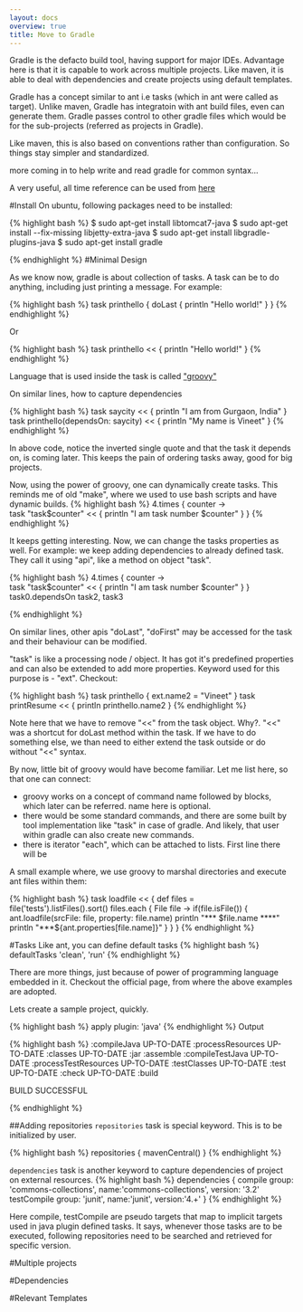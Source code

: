 ```yaml
---
layout: docs
overview: true
title: Move to Gradle
---
```

Gradle is the defacto build tool, having support for major IDEs. Advantage here is that it is capable to work across multiple projects. Like maven, it is able to deal with dependencies and create projects using default templates.

Gradle has a concept similar to ant i.e tasks (which in ant were called as target). Unlike maven, Gradle has integratoin with ant build files, even can generate them. Gradle passes control to other gradle files which would be for the sub-projects (referred as projects in Gradle).

Like maven, this is also based on conventions rather than configuration. So things stay simpler and standardized.

more coming in to help write and read gradle for common syntax...

A very useful, all time reference can be used from [here](https://docs.gradle.org/current/userguide/userguide.html)

#Install
On ubuntu, following packages need to be installed:

{% highlight bash %}
$ sudo apt-get install libtomcat7-java
$ sudo apt-get install --fix-missing libjetty-extra-java 
$ sudo apt-get install libgradle-plugins-java 
$ sudo apt-get install gradle

{% endhighlight %}
#Minimal Design

As we know now, gradle is about collection of tasks. A task can be to do anything, including just printing a message. For example:

{% highlight bash %}
task printhello {
    doLast {
      println "Hello world!"
}
}
{% endhighlight %}

Or

{% highlight bash %}
task printhello  << {
      println "Hello world!"
}
{% endhighlight %}

Language that is used inside the task is called ["groovy"](http://www.groovy-lang.org/documentation.html#gettingstarted)

On similar lines, how to capture dependencies

{% highlight bash %}
task saycity << {
    println "I am from Gurgaon, India"
}
task printhello(dependsOn: saycity) << {
    println "My name is Vineet"
}
{% endhighlight %}

In above code, notice the inverted single quote and that the task it depends on, is coming later. This keeps the pain of ordering tasks away, good for big projects.

Now, using the power of groovy, one can dynamically create tasks. This reminds me of old "make", where we used to use bash scripts and have dynamic builds.
{% highlight bash %}
4.times {
    counter ->  
      task "task$counter" << {
         println "I am task number $counter"
      }
    }
{% endhighlight %}

It keeps getting interesting. Now, we can change the tasks properties as well. For example: we keep adding dependencies to already defined task. They call it using "api", like a method on object "task".

{% highlight bash %}
4.times {
    counter ->  
      task "task$counter" << {
         println "I am task number $counter"
      }
    }
task0.dependsOn task2, task3

{% endhighlight %}

On similar lines, other apis "doLast", "doFirst" may be accessed for the task and their behaviour can be modified.

"task" is like a processing node / object. It has got it's predefined properties and can also be extended to add more properties. Keyword used for this purpose is - "ext". Checkout:

{% highlight bash %}
task printhello  {
    ext.name2 = "Vineet"
}
task printResume << {
    println printhello.name2
}
{% endhighlight %}

Note here that we have to remove "<<" from the task object. Why?. "<<" was a shortcut for doLast method within the task. If we have to do something else, we than need to either extend the task outside or do without "<<" syntax.

By now, little bit of groovy would have become familiar. Let me list here, so that one can connect:

+ groovy works on a concept of command name followed by blocks, which later can be referred. name here is optional.
+ there would be some standard commands, and there are some built by tool implementation like "task" in case of gradle. And likely, that user within gradle can also create new commands.
+ there is iterator "each", which can be attached to lists. First line there will be 

A small example where, we use groovy to marshal directories and execute ant files within them:

{% highlight bash %}
task loadfile << {
    def files = file('tests').listFiles().sort()
    files.each {
        File file -> 
        if(file.isFile()) {
            ant.loadfile(srcFile: file, property: file.name)
            println "*** $file.name ****"
            println "***${ant.properties[file.name]}"
        }
    }
}
{% endhighlight %}

#Tasks
Like ant, you can define default tasks
{% highlight bash %}
defaultTasks 'clean', 'run'
{% endhighlight %}

There are more things, just because of power of programming language embedded in it. Checkout the official page, from where the above examples are adopted.

Lets create a sample project, quickly.

{% highlight bash %}
apply plugin: 'java'
{% endhighlight %}
Output

{% highlight bash %}
:compileJava UP-TO-DATE
:processResources UP-TO-DATE
:classes UP-TO-DATE
:jar
:assemble
:compileTestJava UP-TO-DATE
:processTestResources UP-TO-DATE
:testClasses UP-TO-DATE
:test UP-TO-DATE
:check UP-TO-DATE
:build

BUILD SUCCESSFUL

{% endhighlight %}

##Adding repositories
``repositories`` task is special keyword. This is to be initialized by user.

{% highlight bash %}
repositories {
    mavenCentral()
}
{% endhighlight %}

``dependencies`` task is another keyword to capture dependencies of project on external resources.
{% highlight bash %}
dependencies {
    compile group: 'commons-collections', name:'commons-collections', version: '3.2'
    testCompile group: 'junit', name:'junit', version:'4.+'
}
{% endhighlight %}

Here compile, testCompile are pseudo targets that map to implicit targets used in java plugin defined tasks. It says, whenever those tasks are to be executed, following repositories need to be searched and retrieved for specific version.

#Multiple projects

#Dependencies

#Relevant Templates

